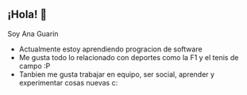 ## ¡Hola! 👋
Soy Ana Guarin
-  Actualmente estoy aprendiendo progracion de software 
-  Me gusta todo lo relacionado con deportes como la F1 y el tenis de campo :P
- Tanbien me gusta trabajar en equipo, ser social, aprender y experimentar cosas nuevas c:

<!--
**lilxszy/lilxszy** is a ✨ _special_ ✨ repository because its `README.md` (this file) appears on your GitHub profile.

Here are some ideas to get you started:

- 🔭 I’m currently working on ....
- 🌱 I’m currently learning ...
- 👯 I’m looking to collaborate on ...
- 🤔 I’m looking for help with ...
- 💬 Ask me about ...
- 📫 How to reach me: ...
- 😄 Pronouns: ...
- ⚡ Fun fact: ...
-->
